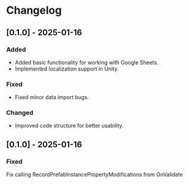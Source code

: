 # Changelog

## [0.1.0] - 2025-01-16
### Added
- Added basic functionality for working with Google Sheets.
- Implemented localization support in Unity.

### Fixed
- Fixed minor data import bugs.

### Changed
- Improved code structure for better usability.

## [0.1.0] - 2025-01-16
### Fixed
Fix calling RecordPrefabInstancePropertyModifications from OnValidate